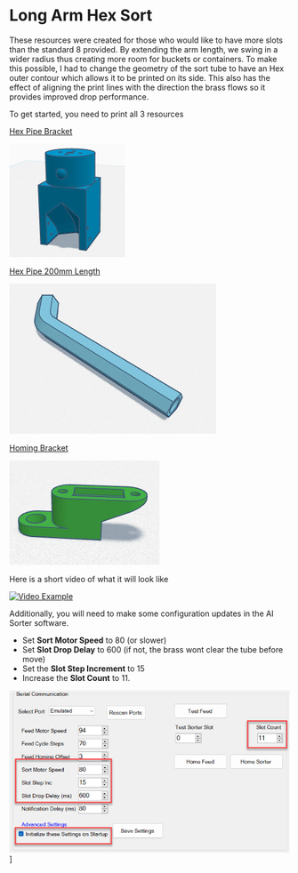 # Long Arm Hex Sort

These resources were created for those who would like to have more slots than the standard 8 provided.  By extending the arm length, we swing in a wider radius thus creating more room for buckets or containers. To make this possible, I had to change the geometry of the sort tube to have an Hex outer contour which allows it to be printed on its side. This also has the effect of aligning the print lines with the direction the brass flows so it provides improved drop performance.

To get started, you need to print all 3 resources

[Hex Pipe Bracket](CS7.1%20-%20LAHS%20-%20Pipe%20Bracket.stl)

![](./imgs/hex_sort_bracket.jpg)

[Hex Pipe 200mm Length](CS7.1%20-%20LAHS%20-%20HexPipe%20-%20200mm.stl)

![](./imgs/200_hex_pipe.jpg)

[Homing Bracket](CS7.1%20-%20LAHS%20-%20Homing%20Bracket.stl)

![](./imgs/tall_homing_bracket.jpg)

Here is a short video of what it will look like

[![Video Example](https://img.youtube.com/vi/aqpXGkVaJ-k/hqdefault.jpg)](https://youtu.be/aqpXGkVaJ-k)


Additionally, you will need to make some configuration updates in the AI Sorter software. 
- Set **Sort Motor Speed** to 80  (or slower)
- Set **Slot Drop Delay** to 600 (if not, the brass wont clear the tube before move)
- Set the **Slot Step Increment** to 15
- Increase the **Slot Count** to 11.

![Settings](./imgs/settings.jpg)]


